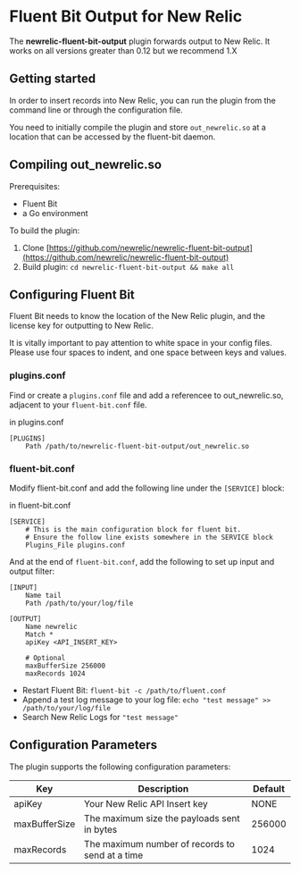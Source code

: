 # Fluent Bit Output for New Relic

The **newrelic-fluent-bit-output** plugin forwards output to New Relic.
It works on all versions greater than 0.12 but we recommend 1.X

## Getting started

In order to insert records into New Relic, you can run the plugin from the command line or through the configuration file.

You need to initially compile the plugin and store ```out_newrelic.so``` at a location that can be accessed by the fluent-bit daemon.

## Compiling out_newrelic.so

Prerequisites:
* Fluent Bit
* a Go environment

To build the plugin:
1. Clone [https://github.com/newrelic/newrelic-fluent-bit-output](https://github.com/newrelic/newrelic-fluent-bit-output)
2. Build plugin: `cd newrelic-fluent-bit-output && make all`

## Configuring Fluent Bit

Fluent Bit needs to know the location of the New Relic plugin, and the license key for outputting to New Relic.

It is vitally important to pay attention to white space in your config files. Please use four spaces to indent, and one space between keys and values.

### plugins.conf
Find or create a `plugins.conf` file and add a referencee to out_newrelic.so, adjacent to your `fluent-bit.conf` file.

in plugins.conf
```
[PLUGINS]
    Path /path/to/newrelic-fluent-bit-output/out_newrelic.so
```

### fluent-bit.conf
Modify flient-bit.conf and add the following line under the `[SERVICE]` block:

in fluent-bit.conf
```
[SERVICE]
    # This is the main configuration block for fluent bit.
    # Ensure the follow line exists somewhere in the SERVICE block
    Plugins_File plugins.conf

```

And at the end of `fluent-bit.conf`, add the following to set up input and output filter:
```
[INPUT]
    Name tail
    Path /path/to/your/log/file

[OUTPUT]
    Name newrelic
    Match *
    apiKey <API_INSERT_KEY>

    # Optional
    maxBufferSize 256000
    maxRecords 1024
```

* Restart Fluent Bit: `fluent-bit -c /path/to/fluent.conf`
* Append a test log message to your log file: `echo "test message" >> /path/to/your/log/file`
* Search New Relic Logs for `"test message"`

## Configuration Parameters

The plugin supports the following configuration parameters:


| Key | Description | Default |  
|-----|-------------|---------|  
|apiKey        |  Your New Relic API Insert key | NONE   |  
|maxBufferSize |  The maximum size the payloads sent in bytes  | 256000 |  
|maxRecords    |  The maximum number of records to send at a time  | 1024 |   
